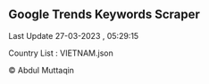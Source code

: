 

## Google Trends Keywords Scraper 
 
Last Update 27-03-2023 , 05:29:15

Country List :
VIETNAM.json



© Abdul Muttaqin 
